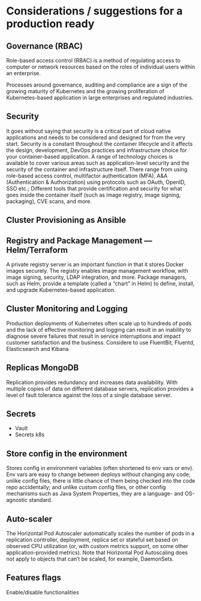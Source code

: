 # Considerations / suggestions for a production ready

## Governance (RBAC)
Role-based access control (RBAC) is a method of regulating access to computer or network resources based on the roles of individual users within an enterprise.

Processes around governance, auditing and compliance are a sign of the growing maturity of Kubernetes and the growing proliferation of Kubernetes-based application in large enterprises and regulated industries.

## Security
It goes without saying that security is a critical part of cloud native applications and needs to be considered and designed for from the very start. Security is a constant throughout the container lifecycle and it affects the design, development, DevOps practices and infrastructure choice for your container-based application. A range of technology choices is available to cover various areas such as application-level security and the security of the container and infrastructure itself. There range from using role-based access control, multifactor authentication (MFA), A&A (Authentication & Authorization) using protocols such as OAuth, OpenID, SSO etc.; Different tools that provide certification and security for what goes inside the container itself (such as image registry, image signing, packaging), CVE scans, and more.

## Cluster Provisioning as Ansible

## Registry and Package Management — Helm/Terraform
A private registry server is an important function in that it stores Docker images securely. The registry enables image management workflow, with image signing, security, LDAP integration, and more. Package managers, such as Helm, provide a template (called a “chart” in Helm) to define, install, and upgrade Kubernetes-based application.

## Cluster Monitoring and Logging
Production deployments of Kubernetes often scale up to hundreds of pods and the lack of effective monitoring and logging can result in an inability to diagnose severe failures that result in service interruptions and impact customer satisfaction and the business. Considere to use FluentBit, Fluentd, Elasticsearch and Kibana

## Replicas MongoDB
Replication provides redundancy and increases data availability. With multiple copies of data on different database servers, replication provides a level of fault tolerance against the loss of a single database server.

## Secrets
- Vault
- Secrets k8s

## Store config in the environment
Stores config in environment variables (often shortened to env vars or env). Env vars are easy to change between deploys without changing any code; unlike config files, there is little chance of them being checked into the code repo accidentally; and unlike custom config files, or other config mechanisms such as Java System Properties, they are a language- and OS-agnostic standard.

## Auto-scaler
The Horizontal Pod Autoscaler automatically scales the number of pods in a replication controller, deployment, replica set or stateful set based on observed CPU utilization (or, with custom metrics support, on some other application-provided metrics). Note that Horizontal Pod Autoscaling does not apply to objects that can’t be scaled, for example, DaemonSets.

## Features flags
Enable/disable functionalities


